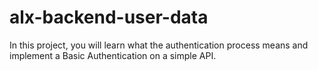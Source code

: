 # alx-backend-user-data
In this project, you will learn what the authentication process means and implement a Basic Authentication on a simple API. 
